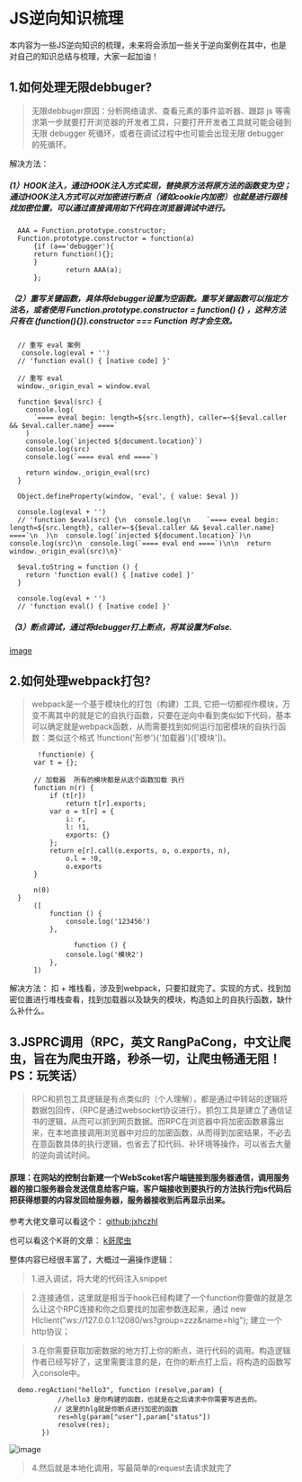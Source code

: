 JS逆向知识梳理
====

本内容为一些JS逆向知识的梳理，未来将会添加一些关于逆向案例在其中，也是对自己的知识总结与梳理，大家一起加油！

1.如何处理无限debbuger?
-------

> 无限debbuger原因：分析网络请求、查看元素的事件监听器、跟踪 js 等需求第一步就要打开浏览器的开发者工具，只要打开开发者工具就可能会碰到无限 debugger 死循环，或者在调试过程中也可能会出现无限 debugger 的死循环。

解决方法：

##### (1）HOOK注入，通过HOOK注入方式实现，替换原方法将原方法的函数变为空；通过HOOK注入方式可以对加密进行断点（诸如cookie内加密）也就是进行跟栈找加密位置，可以通过直接调用如下代码在浏览器调试中进行。

      AAA = Function.prototype.constructor;
      Function.prototype.constructor = function(a)
          {if (a=='debugger'){
          return function(){};
          }
                  return AAA(a);
          };

##### （2）重写关键函数，具体将debugger设置为空函数。重写关键函数可以指定方法名，或者使用 Function.prototype.constructor = function() {} ，这种方法只有在 (function(){}).constructor === Function 时才会生效。
      
      // 重写 eval 案例
       console.log(eval + '')
      // 'function eval() { [native code] }'
      
      // 重写 eval
      window._origin_eval = window.eval
      
      function $eval(src) {
        console.log(
          `==== eveal begin: length=${src.length}, caller=~${$eval.caller && $eval.caller.name} ====`
        )
        console.log(`injected ${document.location}`)
        console.log(src)
        console.log(`==== eval end ====`)
      
        return window._origin_eval(src)
      }
      
      Object.defineProperty(window, 'eval', { value: $eval })
      
      console.log(eval + '')
      // 'function $eval(src) {\n  console.log(\n    `==== eveal begin: length=${src.length}, caller=~${$eval.caller && $eval.caller.name} ====`\n  )\n  console.log(`injected ${document.location}`)\n  console.log(src)\n  console.log(`==== eval end ====`)\n\n  return window._origin_eval(src)\n}'
      
      $eval.toString = function () {
        return 'function eval() { [native code] }'
      }
      
      console.log(eval + '')
      // 'function eval() { [native code] }'

##### （3）断点调试，通过将debugger打上断点，将其设置为False.

[image](https://github.com/zhihuishou/Javascript_Reverse/assets/161868456/b68cfa3b-6a52-4680-8368-fc9866abdbc1)
      
2.如何处理webpack打包?
-------

> webpack是一个基于模块化的打包（构建）工具, 它把一切都视作模块，万变不离其中的就是它的自执行函数，只要在逆向中看到类似如下代码，基本可以确定就是webpack函数，从而需要找到如何运行加密模块的自执行函数：类似这个格式 !function('形参'){'加载器'}(['模块'])。

           !function(e) {
          var t = {};
      
          // 加载器  所有的模块都是从这个函数加载 执行
          function n(r) {
              if (t[r])
                  return t[r].exports;
              var o = t[r] = {
                  i: r,
                  l: !1,
                  exports: {}
              };
              return e[r].call(o.exports, o, o.exports, n),
                  o.l = !0,
                  o.exports
          }
      
          n(0)
      }
          ([
              function () {
                  console.log('123456')
              },
      
                    function () {
                  console.log('模块2')
              },
          ])
解决方法：
      扣 + 堆栈看，涉及到webpack，只要扣就完了。实现的方式，找到加密位置进行堆栈查看，找到加载器以及缺失的模块，构造如上的自执行函数，缺什么补什么。

3.JSPRC调用（RPC，英文 RangPaCong，中文让爬虫，旨在为爬虫开路，秒杀一切，让爬虫畅通无阻！ PS：玩笑话）
-------

> RPC和抓包工具逻辑是有点类似的（个人理解），都是通过中转站的逻辑将数据包回传，（RPC是通过websocket协议进行）。抓包工具是建立了通信证书的逻辑，从而可以抓到网页数据。而RPC在浏览器中将加密函数暴露出来，在本地直接调用浏览器中对应的加密函数，从而得到加密结果，不必去在意函数具体的执行逻辑，也省去了扣代码、补环境等操作，可以省去大量的逆向调试时间。


       
#### 原理：在网站的控制台新建一个WebScoket客户端链接到服务器通信，调用服务器的接口服务器会发送信息给客户端，客户端接收到要执行的方法执行完js代码后把获得想要的内容发回给服务器，服务器接收到后再显示出来。
       
参考大佬文章可以看这个：    [github:jxhczhl](https://github.com/jxhczhl/JsRpc?tab=readme-ov-file#%E5%AE%9E%E7%8E%B0) 

也可以看这个K哥的文章：     [k哥爬虫](https://baijiahao.baidu.com/s?id=1725536000710059774&wfr=spider&for=pc)

整体内容已经很丰富了，大概过一遍操作逻辑：
> 1.进入调试，将大佬的代码注入snippet

> 2.连接通信，这里就是相当于hook已经构建了一个function你要做的就是怎么让这个RPC连接和你之后要找的加密参数连起来，通过 new Hlclient("ws://127.0.0.1:12080/ws?group=zzz&name=hlg"); 建立一个http协议；

> 3.在你需要获取加密数据的地方打上你的断点，进行代码的调用。构造逻辑作者已经写好了，这里需要注意的是，在你的断点打上后，将构造的函数写入console中。

      demo.regAction("hello3", function (resolve,param) {
                //hello3 是你构建的函数，也就是在之后请求中你需要写进去的。
               // 这里的hlg就是你断点进行加密的函数
                res=hlg(param["user"],param["status"])
                resolve(res);
            })

![image](https://github.com/zhihuishou/Javascript_Reverse/assets/161868456/d8485aed-9a26-45a2-a97e-eab189f66b5c)

> 4.然后就是本地化调用，写最简单的request去请求就完了

